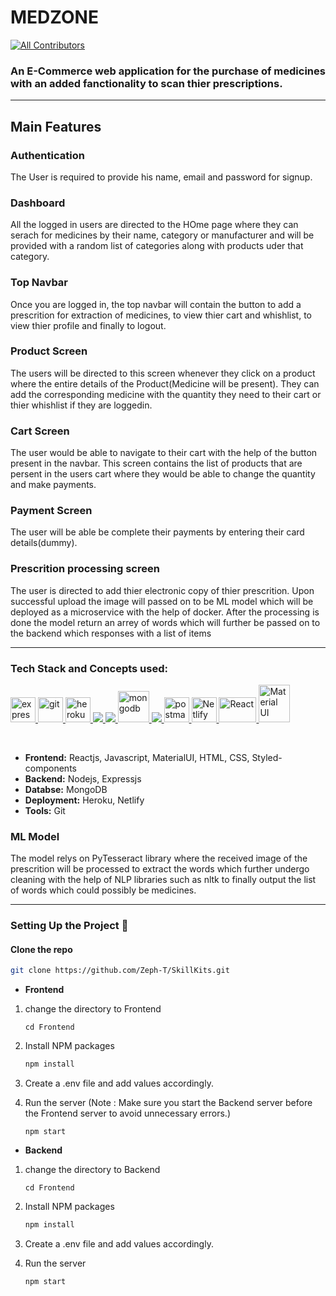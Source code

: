 # MEDZONE
<!-- ALL-CONTRIBUTORS-BADGE:START - Do not remove or modify this section -->
[![All Contributors](https://img.shields.io/badge/all_contributors-4-orange.svg?style=flat-square)](#contributors-)
<!-- ALL-CONTRIBUTORS-BADGE:END -->

### An E-Commerce web application for the purchase of medicines with an added fanctionality to scan thier prescriptions.

***
## Main Features

### Authentication
The User is required to provide his name, email and password for signup.

### Dashboard
All the logged in users are directed to the HOme page where they can serach for medicines by their name, category or manufacturer and will be provided with a random list of categories along with products uder that category.

### Top Navbar
Once you are logged in, the top navbar will contain the button to add a prescrition for extraction of medicines, to view thier cart and whishlist, to view thier profile and finally to logout.

### Product Screen
The users will be directed to this screen whenever they click on a product where the entire details of the Product(Medicine will be present). They can add the corresponding medicine with the quantity they need to their cart or thier whishlist if they are loggedin.

### Cart Screen
The user would be able to navigate to their cart with the help of the button present in the navbar.
This screen contains the list of products that are persent in the users cart where they would be able to change the quantity and make payments.

### Payment Screen
The user will be able be complete their payments by entering their card details(dummy).

### Prescrition processing screen
The user is directed to add thier electronic copy of thier prescrition. Upon successful upload the image will passed on to be ML model which will be deployed as a microservice with the help of docker.
After the processing is done the model return an arrey of words which will further be passed on to the backend which responses with a list of items

***

### Tech Stack and Concepts used:

<p align="left"> <a href="https://expressjs.com" target="_blank"> <img src="https://www.vectorlogo.zone/logos/expressjs/expressjs-ar21.svg" alt="express" height="40"/> </a> <a href="https://git-scm.com/" target="_blank"> <img src="https://www.vectorlogo.zone/logos/git-scm/git-scm-icon.svg" alt="git" width="40" height="40"/> </a> <a href="https://heroku.com" target="_blank"> <img src="https://www.vectorlogo.zone/logos/heroku/heroku-icon.svg" alt="heroku" width="40" height="40"/> </a> <a href="https://www.w3.org/html/" target="_blank"> <img src="https://img.icons8.com/color/48/000000/html-5.png"/> </a> <a href="https://developer.mozilla.org/en-US/docs/Web/JavaScript" target="_blank"> <img src="https://img.icons8.com/color/48/000000/javascript.png"/> </a> <a href="https://www.mongodb.com/" target="_blank"> <img src="https://www.vectorlogo.zone/logos/mongodb/mongodb-icon.svg" alt="mongodb" width="50" height="50"/> </a> <a href="https://nodejs.org" target="_blank"> <img src="https://img.icons8.com/color/48/000000/nodejs.png"/> </a> <a href="https://postman.com" target="_blank"> <img src="https://www.vectorlogo.zone/logos/getpostman/getpostman-icon.svg" alt="postman" width="40" height="40"/> </a> <a href="https://www.netlify.com" target="_blank"> <img src="https://www.netlify.com/img/press/logos/logomark.png" alt="Netlify" width="40" height="40"/> </a> <a href="https://reactjs.org/" target="_blank"> <img src="https://upload.wikimedia.org/wikipedia/commons/thumb/a/a7/React-icon.svg/1280px-React-icon.svg.png" alt="React" width="60" height="40"/>  <a href="https://material-ui.com" target="_blank"> <img src="https://material-ui.com/static/logo.png" alt="Material UI" width="50" height="60"/> </a></p>
<br>

* __Frontend:__ Reactjs, Javascript, MaterialUI, HTML, CSS, Styled-components
* __Backend:__  Nodejs, Expressjs
* __Databse:__ MongoDB
* __Deployment:__ Heroku, Netlify
* __Tools:__ Git

### ML Model
The model relys on PyTesseract library where the received image of the prescrition will be processed to extract the words which further undergo cleaning with the help of NLP libraries such as nltk to finally output the list of words which could possibly be medicines.
***
  
  ### Setting Up the Project 🔧


#### Clone the repo

   ```sh
   git clone https://github.com/Zeph-T/SkillKits.git
   ```
* __Frontend__
1. change the directory to Frontend
    ```
    cd Frontend
    ```
2. Install NPM packages

   ```sh
   npm install
   ```
3. Create a .env file and add values accordingly.
4. Run the server (Note : Make sure you start the Backend server before the Frontend server to avoid unnecessary errors.)
   ```
   npm start 
   ```

* __Backend__
1. change the directory to Backend
    ```
    cd Frontend
    ```
2. Install NPM packages

   ```sh
   npm install
   ```
3. Create a .env file and add values accordingly.
4. Run the server 
   ```
   npm start 
   ```


